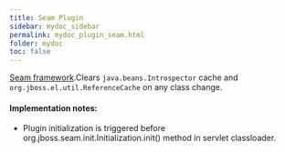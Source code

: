 ```yaml
---
title: Seam Plugin
sidebar: mydoc_sidebar
permalink: mydoc_plugin_seam.html
folder: mydoc
toc: false
---
```


[Seam framework](http://seamframework.org/).Clears `java.beans.Introspector` cache and `org.jboss.el.util.ReferenceCache` on any class change.


#### Implementation notes:
* Plugin initialization is triggered before org.jboss.seam.init.Initialization.init() method in servlet classloader.
